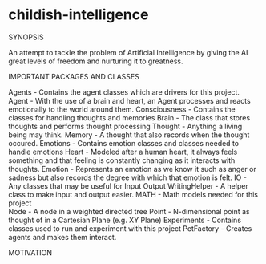 # childish-intelligence

SYNOPSIS

An attempt to tackle the problem of Artificial Intelligence by giving the AI great levels of freedom and nurturing it to greatness.

IMPORTANT PACKAGES AND CLASSES

Agents - Contains the agent classes which are drivers for this project. 
	Agent - With the use of a brain and heart, an Agent processes and reacts emotionally 
	to the world around them.
Consciousness - Contains the classes for handling thoughts and memories
	Brain - The class that stores thoughts and performs thought processing
	Thought - Anything a living being may think. 
	Memory - A thought that also records when the thought occured.
Emotions - Contains emotion classes and classes needed to handle emotions
	Heart - Modeled after a human heart, it always feels something and that feeling is
		constantly changing as it interacts with thoughts.
	Emotion - Represents an emotion as we know it such as anger or sadness but
		also records the degree with which that emotion is felt. 
IO - Any classes that may be useful for Input Output
	WritingHelper - A helper class to make input and output easier.
MATH - Math models needed for this project	
	Node - A node in a weighted directed tree
	Point - N-dimensional point as thought of in a Cartesian Plane (e.g. XY Plane)
Experiments - Contains classes used to run and experiment with this project
	PetFactory - Creates agents and makes them interact. 


MOTIVATION
